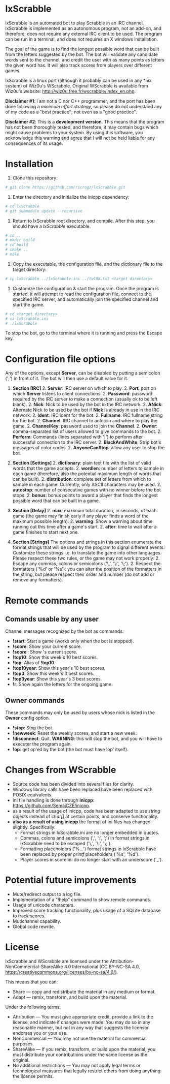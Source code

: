# lxScrabble

lxScrabble is an automated bot to play Scrabble in an IRC channel. lxScrabble is implemented as an autonomous program, not an add-on, and therefore, does not require any external IRC client to be used. The program can be run in a terminal, and does not requires an X windows installation.

The goal of the game is to find the longest possible word that can be built from the letters suggested by the bot. The bot will validate any candidate words sent to the channel, and credit the user with as many points as letters the given word has. It will also track scores from players over different games.

lxScrabble is a linux port (although it probably can be used in any \*nix system) of Wiz0u's WScrabble. Original WScrabble is available from Wiz0u's website: http://wiz0u.free.fr/wscrabble/index_en.php.

**Disclaimer #1**: I am not a C nor C++ programmer, and the port has been done following a *minimum effort* strategy, so please do not understand any of my code as a "best practice"; not even as a "good practice".

**Disclaimer #2**: This is a **development version**. This means that the program has not been thoroughly tested, and therefore, it may contain bugs which might cause problems to your system. By using this software, you acknowledge this warning and agree that I will not be held liable for any consequences of its usage.

# Installation

1. Clone this repository:

``` bash
# git clone https://github.com/ricrogz/lxScrabble.git
```

1. Enter the directory and initialize the inicpp dependency:

``` bash
# cd lxScrabble
# git submodule update --recursive
```

1. Return to lxScrabble root directory, and compile. After this step, you should have a *lxScrabble* executable.

``` bash
# cd ..
# mkdir build
# cd build
# cmake ..
# make
```

1. Copy the executable, the configuration file, and the dictionary file to the target directory:

```bash
# cp lxScrabble ../lxScrabble.ini ../twl98.txt <target directory>
```

1. Customize the configuration & start the program. Once the program is started, it will attempt to read the configuration file, connect to the specified IRC server, and automatically join the specified channel and start the game.

```bash
# cd <target directory>
# vi lxScrabble.ini
# ./lxScrabble
```

To stop the bot, go to the terminal where it is running and press the Escape key.

# Configuration file options

Any of the options, except **Server**, can be disabled by putting a semicolon (';') in front of it. The bot will then use a default value for it.

1. **Section \[IRC\]**
    2. **Server**: IRC server on which to play.
    2. **Port**: port on which **Server** listens to client connections.
    2. **Password**: password required by the IRC server to make a connection (usually ok to be left blank).
    2. **Nick**: Nick to be used by the bot in the IRC network.
    2. **ANick**: Alternate Nick to be used by the bot if **Nick** is already in use in the IRC network.
    2. **Ident**: IRC ident for the bot.
    2. **Fullname**: IRC fullname string for the bot.
    2. **Channel**: IRC channel to autojoin and where to play the game.
    2. **ChannelKey**: password used to join the **Channel**.
    2. **Owner**: comma-separated list of users allowed to give commands to the bot.
    2. **Perform**: Commands (lines separated with '|') to perform after successful connection to the IRC server.
    2. **BlackAndWhite**: Strip bot's messages of color codes.
    2. **AnyoneCanStop**: allow any user to stop the bot.

1. **Section \[Settings\]**
    2. **dictionary**: plain text file with the list of valid words that the game accepts.
    2. **wordlen**: number of letters to sample in each game (therefore, also the potential maximum length of words that can be built).
    2. **distribution**: complete set of letters from which to sample in each game. Currently, only ASCII characters may be used.
    2. **autostop**: number of consecutive games with no winner before the bot stops.
    2. **bonus**: bonus points to award a player that finds the longest possible word that can be built in a game.

1. **Section \[Delay\]**
    2. **max**: maximum total duration, in seconds, of each game (the game may finish early if any player finds a word of the maximum possible length).
    2. **warning**: Show a warning about time running out this time after a game's start.
    2. **after**: time to wait after a game finishes to start next one.

1. **Section \[Strings\]**
The options and strings in this section enumerate the format strings that will be used by the program to signal different events. Customize these strings i.e. to translate the game into other languages. Please respect these two rules, or the game may not work properly:
    2. Escape any commas, colons or semicolons ('\\,', '\\:', '\\;').
    2. Respect the formatters ('%d' or '%s'): you can alter the position of the formatters in the string, but please respect their order and number (do not add or remove any formatters).

# Remote commands

## Comands usable by any user

Channel messages recognized by the bot as commands:

* **!start**: Start a game (works only when the bot is stopped).
* **!score**: Show your current score.
* **!score <nick>**: Show <nick>'s current score.
* **!top10**: Show this week's 10 best scores.
* **!top**: Alias of **!top10**.
* **!top10year**: Show this year's 10 best scores.
* **!top3**: Show this week's 3 best scores.
* **!top3year**: Show this year's 3 best scores.
* **!r**: Show again the letters for the ongoing game.

## Owner commands

These commands may only be used by users whose nick is listed in the **Owner** config option.

* **!stop**: Stop the bot.
* **!newweek**: Reset the weekly scores, and start a new week.
* **!disconnect**: Quit. **WARNING**: this will stop the bot, and you will have to executer the program again.
* **!op**: get op'ed by the bot (the bot must have 'op' itself).

# Changes from WScrabble

* Source code has been divided into several files for clarity.
* Windows library calls have been replaced have been replaced with POSIX equivalents.
* ini file handling is done through **inicpp**: https://github.com/SemaiCZE/inicpp.
* as a result of the usage of inicpp, code has been adapted to use *string* objects instead of *char\[\]* at certain points, and conserve functionality.
* **also as a result of using inicpp** the format of ini files has changed slightly. Specifically:
    - Format strings in lxScrabble.ini are no longer embedded in quotes.
    - Commas, colons and semicolons (',', ':', ';') in format strings in lxScrabble need to be escaped ('\\,', '\\:', '\\;').
    - Formatting placeholders ('%...') format strings in lxScrabble have been replaced by proper *printf* placeholders ('%s', '%d').
    - Player scores in score.ini do no longer start with an underscore ('_').

# Potential future improvements

* Mute/redirect output to a log file.
* Implementation of a "!help" command to show remote commands.
* Usage of unicode characters.
* Improved score tracking functionality, plus usage of a SQLite database to track scores.
* Mutichannel capability.
* Global code rewrite.

# License

lxScrabble and WScrabble are licensed under the Attribution-NonCommercial-ShareAlike 4.0 International (CC BY-NC-SA 4.0, https://creativecommons.org/licenses/by-nc-sa/4.0/).

This means that you can:

* Share — copy and redistribute the material in any medium or format.
* Adapt — remix, transform, and build upon the material.

Under the following terms:

* Attribution — You must give appropriate credit, provide a link to the license, and indicate if changes were made. You may do so in any reasonable manner, but not in any way that suggests the licensor endorses you or your use.
* NonCommercial — You may not use the material for commercial purposes.
* ShareAlike — If you remix, transform, or build upon the material, you must distribute your contributions under the same license as the original.
* No additional restrictions — You may not apply legal terms or technological measures that legally restrict others from doing anything the license permits.